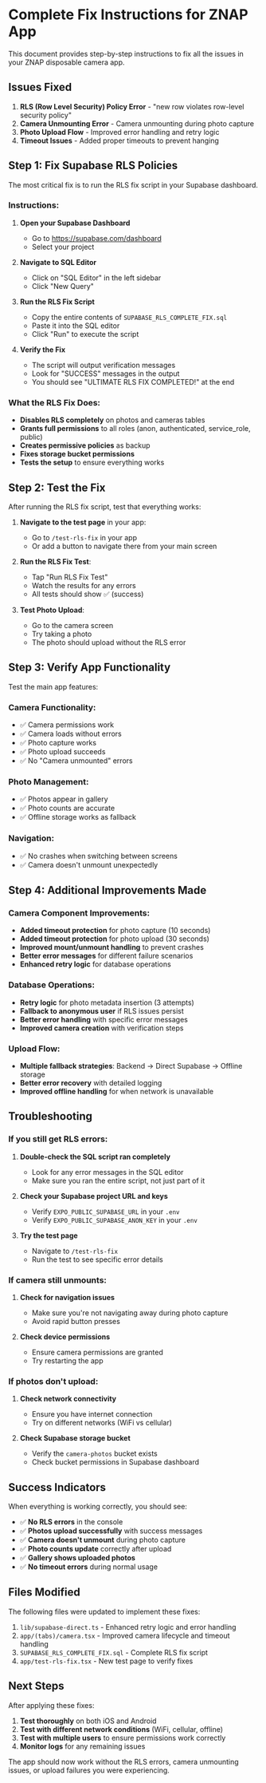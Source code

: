 # Complete Fix Instructions for ZNAP App

This document provides step-by-step instructions to fix all the issues in your ZNAP disposable camera app.

## Issues Fixed

1. **RLS (Row Level Security) Policy Error** - "new row violates row-level security policy"
2. **Camera Unmounting Error** - Camera unmounting during photo capture
3. **Photo Upload Flow** - Improved error handling and retry logic
4. **Timeout Issues** - Added proper timeouts to prevent hanging

## Step 1: Fix Supabase RLS Policies

The most critical fix is to run the RLS fix script in your Supabase dashboard.

### Instructions:

1. **Open your Supabase Dashboard**
   - Go to https://supabase.com/dashboard
   - Select your project

2. **Navigate to SQL Editor**
   - Click on "SQL Editor" in the left sidebar
   - Click "New Query"

3. **Run the RLS Fix Script**
   - Copy the entire contents of `SUPABASE_RLS_COMPLETE_FIX.sql`
   - Paste it into the SQL editor
   - Click "Run" to execute the script

4. **Verify the Fix**
   - The script will output verification messages
   - Look for "SUCCESS" messages in the output
   - You should see "ULTIMATE RLS FIX COMPLETED!" at the end

### What the RLS Fix Does:

- **Disables RLS completely** on photos and cameras tables
- **Grants full permissions** to all roles (anon, authenticated, service_role, public)
- **Creates permissive policies** as backup
- **Fixes storage bucket permissions**
- **Tests the setup** to ensure everything works

## Step 2: Test the Fix

After running the RLS fix script, test that everything works:

1. **Navigate to the test page** in your app:
   - Go to `/test-rls-fix` in your app
   - Or add a button to navigate there from your main screen

2. **Run the RLS Fix Test**:
   - Tap "Run RLS Fix Test"
   - Watch the results for any errors
   - All tests should show ✅ (success)

3. **Test Photo Upload**:
   - Go to the camera screen
   - Try taking a photo
   - The photo should upload without the RLS error

## Step 3: Verify App Functionality

Test the main app features:

### Camera Functionality:
- ✅ Camera permissions work
- ✅ Camera loads without errors
- ✅ Photo capture works
- ✅ Photo upload succeeds
- ✅ No "Camera unmounted" errors

### Photo Management:
- ✅ Photos appear in gallery
- ✅ Photo counts are accurate
- ✅ Offline storage works as fallback

### Navigation:
- ✅ No crashes when switching between screens
- ✅ Camera doesn't unmount unexpectedly

## Step 4: Additional Improvements Made

### Camera Component Improvements:
- **Added timeout protection** for photo capture (10 seconds)
- **Added timeout protection** for photo upload (30 seconds)
- **Improved mount/unmount handling** to prevent crashes
- **Better error messages** for different failure scenarios
- **Enhanced retry logic** for database operations

### Database Operations:
- **Retry logic** for photo metadata insertion (3 attempts)
- **Fallback to anonymous user** if RLS issues persist
- **Better error handling** with specific error messages
- **Improved camera creation** with verification steps

### Upload Flow:
- **Multiple fallback strategies**: Backend → Direct Supabase → Offline storage
- **Better error recovery** with detailed logging
- **Improved offline handling** for when network is unavailable

## Troubleshooting

### If you still get RLS errors:

1. **Double-check the SQL script ran completely**
   - Look for any error messages in the SQL editor
   - Make sure you ran the entire script, not just part of it

2. **Check your Supabase project URL and keys**
   - Verify `EXPO_PUBLIC_SUPABASE_URL` in your `.env`
   - Verify `EXPO_PUBLIC_SUPABASE_ANON_KEY` in your `.env`

3. **Try the test page**
   - Navigate to `/test-rls-fix`
   - Run the test to see specific error details

### If camera still unmounts:

1. **Check for navigation issues**
   - Make sure you're not navigating away during photo capture
   - Avoid rapid button presses

2. **Check device permissions**
   - Ensure camera permissions are granted
   - Try restarting the app

### If photos don't upload:

1. **Check network connectivity**
   - Ensure you have internet connection
   - Try on different networks (WiFi vs cellular)

2. **Check Supabase storage bucket**
   - Verify the `camera-photos` bucket exists
   - Check bucket permissions in Supabase dashboard

## Success Indicators

When everything is working correctly, you should see:

- ✅ **No RLS errors** in the console
- ✅ **Photos upload successfully** with success messages
- ✅ **Camera doesn't unmount** during photo capture
- ✅ **Photo counts update** correctly after upload
- ✅ **Gallery shows uploaded photos**
- ✅ **No timeout errors** during normal usage

## Files Modified

The following files were updated to implement these fixes:

1. `lib/supabase-direct.ts` - Enhanced retry logic and error handling
2. `app/(tabs)/camera.tsx` - Improved camera lifecycle and timeout handling
3. `SUPABASE_RLS_COMPLETE_FIX.sql` - Complete RLS fix script
4. `app/test-rls-fix.tsx` - New test page to verify fixes

## Next Steps

After applying these fixes:

1. **Test thoroughly** on both iOS and Android
2. **Test with different network conditions** (WiFi, cellular, offline)
3. **Test with multiple users** to ensure permissions work correctly
4. **Monitor logs** for any remaining issues

The app should now work without the RLS errors, camera unmounting issues, or upload failures you were experiencing.